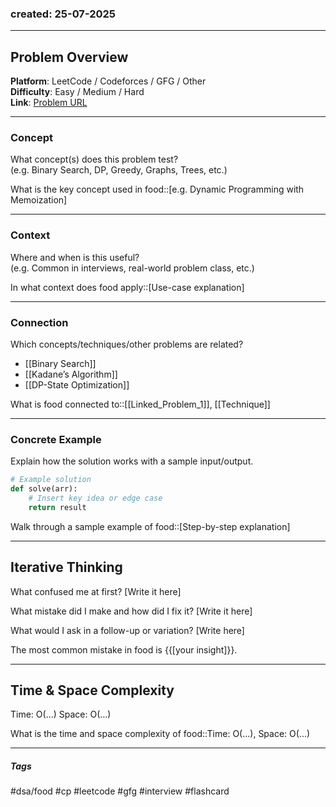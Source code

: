 
### created: 25-07-2025
---
## Problem Overview  

**Platform**: LeetCode / Codeforces / GFG / Other  
**Difficulty**: Easy / Medium / Hard  
**Link**: [Problem URL]()

---
### Concept  
What concept(s) does this problem test?  
(e.g. Binary Search, DP, Greedy, Graphs, Trees, etc.)

What is the key concept used in food::[e.g. Dynamic Programming with Memoization]

---
### Context  
Where and when is this useful?  
(e.g. Common in interviews, real-world problem class, etc.)

In what context does food apply::[Use-case explanation]

---
### Connection  
Which concepts/techniques/other problems are related?

- [[Binary Search]]
- [[Kadane’s Algorithm]]
- [[DP-State Optimization]]

What is food connected to::[[Linked_Problem_1]], [[Technique]]

---
### Concrete Example  
Explain how the solution works with a sample input/output.

```python
# Example solution
def solve(arr):
    # Insert key idea or edge case
    return result
```

Walk through a sample example of food::[Step-by-step explanation]


---
## Iterative Thinking

What confused me at first?
[Write it here]

What mistake did I make and how did I fix it?
[Write it here]

What would I ask in a follow-up or variation?
[Write here]

The most common mistake in food is {{[your insight]}}.


---
## Time & Space Complexity

Time: O(...)
Space: O(...)

What is the time and space complexity of food::Time: O(...), Space: O(...)


---
##### Tags

#dsa/food #cp #leetcode #gfg #interview #flashcard

